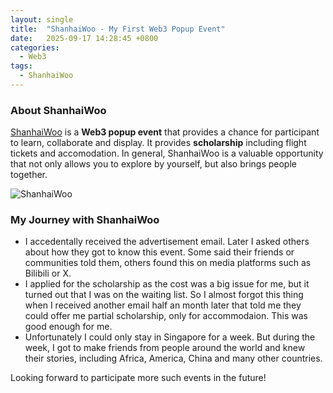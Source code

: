 ```yaml
---
layout: single
title:  "ShanhaiWoo - My First Web3 Popup Event"
date:   2025-09-17 14:28:45 +0800
categories:
  - Web3
tags:
  - ShanhaiWoo
---
```


### About ShanhaiWoo

[ShanhaiWoo](https://www.shanhaiwoo.com/) is a **Web3 popup event** that provides a chance for participant to learn, collaborate and display. It provides **scholarship** including flight tickets and accomodation. In general, ShanhaiWoo is a valuable opportunity that not only allows you to explore by yourself, but also brings people together.

![ShanhaiWoo](/images/shanhaiwoo.jpeg)

### My Journey with ShanhaiWoo

- I accedentally received the advertisement email. Later I asked others about how they got to know this event. Some said their friends or communities told them, others found this on media platforms such as Bilibili or X.
- I applied for the scholarship as the cost was a big issue for me, but it turned out that I was on the waiting list. So I almost forgot this thing when I received another email half an month later that told me they could offer me partial scholarship, only for accommodaion. This was good enough for me.
- Unfortunately I could only stay in Singapore for a week. But during the week, I got to make friends from people around the world and knew their stories, including Africa, America, China and many other countries.

Looking forward to participate more such events in the future!